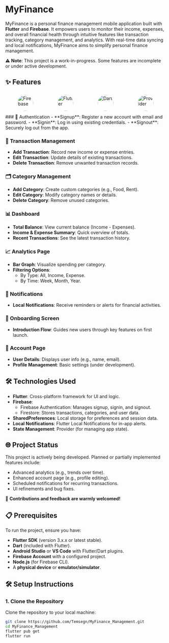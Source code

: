 # MyFinance

MyFinance is a personal finance management mobile application built with **Flutter** and **Firebase**. It empowers users to monitor their income, expenses, and overall financial health through intuitive features like transaction tracking, category management, and analytics. With real-time data syncing and local notifications, MyFinance aims to simplify personal finance management.

⚠️ **Note**: This project is a work-in-progress. Some features are incomplete or under active development.

## ✨ Features

<div style="display: flex; justify-content: space-around; align-items: center;">
  <img src="https://upload.wikimedia.org/wikipedia/commons/7/71/Firebase_Logo.png" alt="Firebase" style="width: 50px; height: 50px; border-radius: 50%; margin: 10px;" />
  <img src="https://upload.wikimedia.org/wikipedia/commons/2/27/Flutter-logo.svg" alt="Flutter" style="width: 50px; height: 50px; border-radius: 50%; margin: 10px;" />
  <img src="https://upload.wikimedia.org/wikipedia/commons/8/8e/Dart-logo.png" alt="Dart" style="width: 50px; height: 50px; border-radius: 50%; margin: 10px;" />
  <img src="https://upload.wikimedia.org/wikipedia/commons/1/19/Provider-logo.png" alt="Provider" style="width: 50px; height: 50px; border-radius: 50%; margin: 10px;" />
</div>
### 🔑 Authentication
- **Signup**: Register a new account with email and password.
- **Signin**: Log in using existing credentials.
- **Signout**: Securely log out from the app.

### 💸 Transaction Management
- **Add Transaction**: Record new income or expense entries.
- **Edit Transaction**: Update details of existing transactions.
- **Delete Transaction**: Remove unwanted transaction records.

### 🗂️ Category Management
- **Add Category**: Create custom categories (e.g., Food, Rent).
- **Edit Category**: Modify category names or details.
- **Delete Category**: Remove unused categories.

### 📊 Dashboard
- **Total Balance**: View current balance (Income - Expenses).
- **Income & Expense Summary**: Quick overview of totals.
- **Recent Transactions**: See the latest transaction history.

### 📈 Analytics Page
- **Bar Graph**: Visualize spending per category.
- **Filtering Options**:
  - By Type: All, Income, Expense.
  - By Time: Week, Month, Year.

### 🔔 Notifications
- **Local Notifications**: Receive reminders or alerts for financial activities.

### 🚀 Onboarding Screen
- **Introduction Flow**: Guides new users through key features on first launch.

### 👤 Account Page
- **User Details**: Displays user info (e.g., name, email).
- **Profile Management**: Basic settings (under development).

## 🛠️ Technologies Used

- **Flutter**: Cross-platform framework for UI and logic.
- **Firebase**:
  - Firebase Authentication: Manages signup, signin, and signout.
  - Firestore: Stores transactions, categories, and user data.
- **SharedPreferences**: Local storage for preferences and session data.
- **Local Notifications**: Flutter Local Notifications for in-app alerts.
- **State Management**: Provider (for managing app state).

## 🌐 Project Status

This project is actively being developed. Planned or partially implemented features include:
- Advanced analytics (e.g., trends over time).
- Enhanced account page (e.g., profile editing).
- Scheduled notifications for recurring transactions.
- UI refinements and bug fixes.

🌟 **Contributions and feedback are warmly welcomed!**

## 📋 Prerequisites

To run the project, ensure you have:

- **Flutter SDK** (version 3.x.x or latest stable).
- **Dart** (included with Flutter).
- **Android Studio** or **VS Code** with Flutter/Dart plugins.
- **Firebase Account** with a configured project.
- **Node.js** (for Firebase CLI).
- A **physical device** or **emulator/simulator**.

## 🛠️ Setup Instructions

### 1. Clone the Repository

Clone the repository to your local machine:

```bash
git clone https://github.com/Temsegn/MyFinance_Management.git
cd MyFinance_Management
flutter pub get
flutter run
